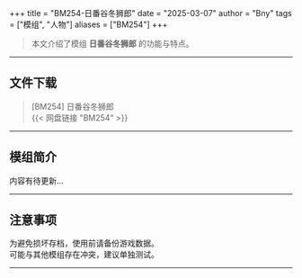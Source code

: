 +++
title = "BM254-日番谷冬狮郎"
date = "2025-03-07"
author = "Bny"
tags = ["模组", "人物"]
aliases = ["BM254"]
+++

> 本文介绍了模组 **日番谷冬狮郎** 的功能与特点。

---

## 文件下载

> [BM254] 日番谷冬狮郎  
{{< 网盘链接 "BM254" >}}  

---

## 模组简介

>  
内容有待更新...  

---

## 注意事项

>  
为避免损坏存档，使用前请备份游戏数据。  
可能与其他模组存在冲突，建议单独测试。  

---

